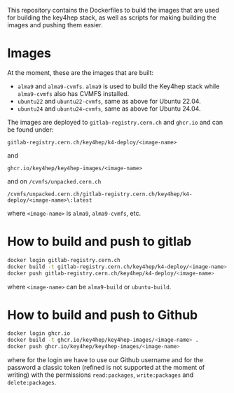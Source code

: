 This repository contains the Dockerfiles to build the images that are used for
building the key4hep stack, as well as scripts for making building the images
and pushing them easier.

# Images
At the moment, these are the images that are built:
- `alma9` and `alma9-cvmfs`. `alma9` is used to build the Key4hep stack while
  `alma9-cvmfs` also has CVMFS installed.
- `ubuntu22` and `ubuntu22-cvmfs`, same as above for Ubuntu 22.04.
- `ubuntu24` and `ubuntu24-cvmfs`, same as above for Ubuntu 24.04.

The images are deployed to `gitlab-registry.cern.ch` and `ghcr.io` and can be
found under:
```
gitlab-registry.cern.ch/key4hep/k4-deploy/<image-name>
```
and
```
ghcr.io/key4hep/key4hep-images/<image-name>
```
and on `/cvmfs/unpacked.cern.ch`
```
/cvmfs/unpacked.cern.ch/gitlab-registry.cern.ch/key4hep/k4-deploy/<image-name>\:latest
```
where `<image-name>` is `alma9`, `alma9-cvmfs`, etc.



# How to build and push to gitlab

``` bash
docker login gitlab-registry.cern.ch
docker build -t gitlab-registry.cern.ch/key4hep/k4-deploy/<image-name> .
docker push gitlab-registry.cern.ch/key4hep/k4-deploy/<image-name>
```

where `<image-name>` can be `alma9-build` or `ubuntu-build`.

# How to build and push to Github

``` bash
docker login ghcr.io
docker build -t ghcr.io/key4hep/key4hep-images/<image-name> .
docker push ghcr.io/key4hep/key4hep-images/<image-name>
```

where for the login we have to use our Github username and for the password a
classic token (refined is not supported at the moment of writing) with the
permissions `read:packages`, `write:packages` and `delete:packages`.
